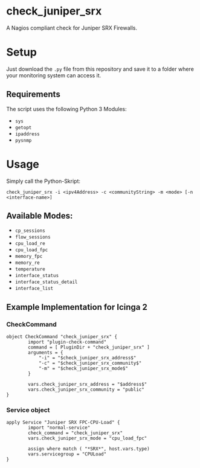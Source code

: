 # check_juniper_srx
A Nagios compliant check for Juniper SRX Firewalls.

# Setup

Just download the `.py` file from this repository and save it to a folder where your monitoring system can access it.

## Requirements

The script uses the following Python 3 Modules:
* `sys`
* `getopt`
* `ipaddress`
* `pysnmp`

# Usage

Simply call the Python-Skript:

```
check_juniper_srx -i <ipv4Address> -c <communityString> -m <mode> [-n <interface-name>]
```

## Available Modes:

* `cp_sessions`
* `flow_sessions`
* `cpu_load_re`
* `cpu_load_fpc`
* `memory_fpc`
* `memory_re`
* `temperature`
* `interface_status`
* `interface_status_detail`
* `interface_list`

## Example Implementation for Icinga 2

### CheckCommand

```
object CheckCommand "check_juniper_srx" {
        import "plugin-check-command"
        command = [ PluginDir + "check_juniper_srx" ]
        arguments = {
            "-i" = "$check_juniper_srx_address$"
            "-c" = "$check_juniper_srx_community$"
            "-m" = "$check_juniper_srx_mode$"
        }

        vars.check_juniper_srx_address = "$address$"
        vars.check_juniper_srx_community = "public"
}

```
### Service object

```
apply Service "Juniper SRX FPC-CPU-Load" {
        import "normal-service"
        check_command = "check_juniper_srx"
        vars.check_juniper_srx_mode = "cpu_load_fpc"

        assign where match ( "*SRX*", host.vars.type)
        vars.servicegroup = "CPULoad"
}
```
